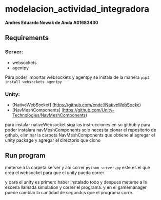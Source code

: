 # modelacion_actividad_integradora
**Andres Eduardo Nowak de Anda A01683430**

## Requirements
### Server:
- websockets
- agentpy

Para poder importar websockets y agentpy se instala de la manera
```pip3 install websockets agentpy```

### Unity:
- [NativeWebSocket] (https://github.com/endel/NativeWebSocke)
- [NavMeshComponents] (https://github.com/Unity-Technologies/NavMeshComponents)

para instalar nativeWebsocket siga las instrucciones en su github y para poder instalara navMeshComponents solo necesita clonar el repositorio de github, eliminar la carpeta NavMeshComponents que obtiene al agregar el unity package y agregar el directorio que clono

## Run program
meterse a la carpeta server y ahi correr
```python server.py```
este es el que crea el websocket para que el unity pueda correr

y para el unity es primero haber instalado todo y despues meterse a la escena llamada simulation y correr el programa.
y en el gamemanager puede cambiar la cantidad de segundos que el programa corre.